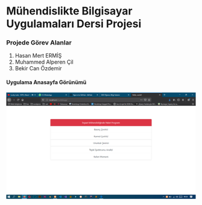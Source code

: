 # Mühendislikte Bilgisayar Uygulamaları Dersi Projesi

### Projede Görev Alanlar

1. Hasan Mert ERMİŞ
2. Muhammed Alperen Çil
3. Bekir Can Özdemir

#### Uygulama Anasayfa Görünümü
![Uygulama Anasayfa SS](https://github.com/Hasanmert32/insaatuygulama/blob/master/resimler/anasayfa.png "index.php görünüm")
